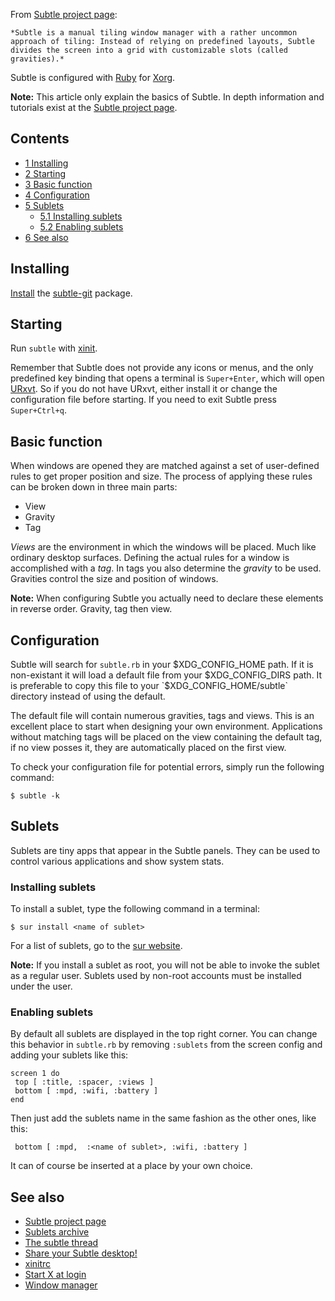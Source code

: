 From [Subtle project page](http://subforge.org/projects/subtle):

	*Subtle is a manual tiling window manager with a rather uncommon approach of tiling: Instead of relying on predefined layouts, Subtle divides the screen into a grid with customizable slots (called gravities).*

Subtle is configured with [Ruby](/index.php/Ruby "Ruby") for [Xorg](/index.php/Xorg "Xorg").

**Note:** This article only explain the basics of Subtle. In depth information and tutorials exist at the [Subtle project page](http://subforge.org/projects/subtle).

## Contents

*   [1 Installing](#Installing)
*   [2 Starting](#Starting)
*   [3 Basic function](#Basic_function)
*   [4 Configuration](#Configuration)
*   [5 Sublets](#Sublets)
    *   [5.1 Installing sublets](#Installing_sublets)
    *   [5.2 Enabling sublets](#Enabling_sublets)
*   [6 See also](#See_also)

## Installing

[Install](/index.php/Install "Install") the [subtle-git](https://aur.archlinux.org/packages/subtle-git/) package.

## Starting

Run `subtle` with [xinit](/index.php/Xinit "Xinit").

Remember that Subtle does not provide any icons or menus, and the only predefined key binding that opens a terminal is `Super+Enter`, which will open [URxvt](/index.php/URxvt "URxvt"). So if you do not have URxvt, either install it or change the configuration file before starting. If you need to exit Subtle press `Super+Ctrl+q`.

## Basic function

When windows are opened they are matched against a set of user-defined rules to get proper position and size. The process of applying these rules can be broken down in three main parts:

*   View
*   Gravity
*   Tag

*Views* are the environment in which the windows will be placed. Much like ordinary desktop surfaces. Defining the actual rules for a window is accomplished with a *tag*. In tags you also determine the *gravity* to be used. Gravities control the size and position of windows.

**Note:** When configuring Subtle you actually need to declare these elements in reverse order. Gravity, tag then view.

## Configuration

Subtle will search for `subtle.rb` in your $XDG_CONFIG_HOME path. If it is non-existant it will load a default file from your $XDG_CONFIG_DIRS path. It is preferable to copy this file to your `$XDG_CONFIG_HOME/subtle` directory instead of using the default.

The default file will contain numerous gravities, tags and views. This is an excellent place to start when designing your own environment. Applications without matching tags will be placed on the view containing the default tag, if no view posses it, they are automatically placed on the first view.

To check your configuration file for potential errors, simply run the following command:

```
$ subtle -k

```

## Sublets

Sublets are tiny apps that appear in the Subtle panels. They can be used to control various applications and show system stats.

### Installing sublets

To install a sublet, type the following command in a terminal:

```
$ sur install <name of sublet>

```

For a list of sublets, go to the [sur website](http://sur.subforge.org).

**Note:** If you install a sublet as root, you will not be able to invoke the sublet as a regular user. Sublets used by non-root accounts must be installed under the user.

### Enabling sublets

By default all sublets are displayed in the top right corner. You can change this behavior in `subtle.rb` by removing `:sublets` from the screen config and adding your sublets like this:

```
screen 1 do
 top [ :title, :spacer, :views ]
 bottom [ :mpd, :wifi, :battery ]
end

```

Then just add the sublets name in the same fashion as the other ones, like this:

```
 bottom [ :mpd,  :<name of sublet>, :wifi, :battery ]

```

It can of course be inserted at a place by your own choice.

## See also

*   [Subtle project page](http://subforge.org/projects/subtle)
*   [Sublets archive](http://sur.subforge.org)
*   [The subtle thread](https://bbs.archlinux.org/viewtopic.php?id=71783)
*   [Share your Subtle desktop!](https://bbs.archlinux.org/viewtopic.php?id=112486)
*   [xinitrc](/index.php/Xinitrc "Xinitrc")
*   [Start X at login](/index.php/Start_X_at_login "Start X at login")
*   [Window manager](/index.php/Window_manager "Window manager")